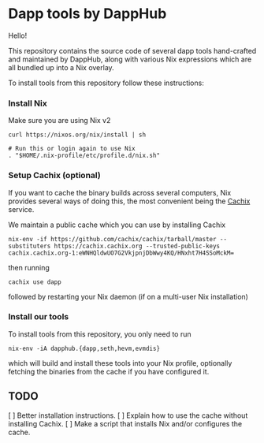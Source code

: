 # Dapp tools by DappHub

Hello!

This repository contains the source code of several dapp tools
hand-crafted and maintained by DappHub, along with various Nix
expressions which are all bundled up into a Nix overlay.

To install tools from this repository follow these instructions:

### Install Nix

Make sure you are using Nix v2

    curl https://nixos.org/nix/install | sh

    # Run this or login again to use Nix
    . "$HOME/.nix-profile/etc/profile.d/nix.sh"

### Setup Cachix (optional)

If you want to cache the binary builds across several computers, Nix
provides several ways of doing this, the most convenient being
the [Cachix](https://cachix.org) service.

We maintain a public cache which you can use by installing Cachix 

    nix-env -if https://github.com/cachix/cachix/tarball/master --substituters https://cachix.cachix.org --trusted-public-keys cachix.cachix.org-1:eWNHQldwUO7G2VkjpnjDbWwy4KQ/HNxht7H4SSoMckM=

then running

    cachix use dapp

followed by restarting your Nix daemon (if on a multi-user Nix installation)

### Install our tools

To install tools from this repository, you only need to run

    nix-env -iA dapphub.{dapp,seth,hevm,evmdis}

which will build and install these tools into your Nix profile, optionally
fetching the binaries from the cache if you have configured it.

## TODO

  [ ] Better installation instructions.
  [ ] Explain how to use the cache without installing Cachix.
  [ ] Make a script that installs Nix and/or configures the cache.
